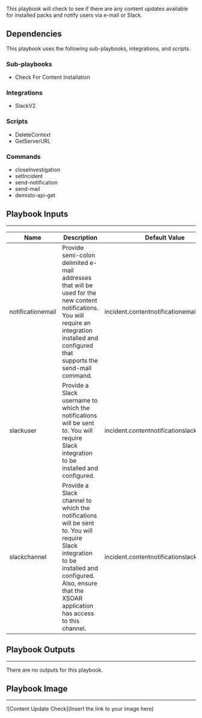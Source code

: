 This playbook will check to see if there are any content updates available for installed packs and notify users via e-mail or Slack.

## Dependencies
This playbook uses the following sub-playbooks, integrations, and scripts.

### Sub-playbooks
* Check For Content Installation

### Integrations
* SlackV2

### Scripts
* DeleteContext
* GetServerURL

### Commands
* closeInvestigation
* setIncident
* send-notification
* send-mail
* demisto-api-get

## Playbook Inputs
---

| **Name** | **Description** | **Default Value** | **Required** |
| --- | --- | --- | --- |
| notificationemail | Provide semi-colon delimited e-mail addresses that will be used for the new content notifications. You will require an integration installed and configured that supports the send-mail command. | incident.contentnotificationemail | Required |
| slackuser | Provide a Slack username to which the notifications will be sent to. You will require Slack integration to be installed and configured. | incident.contentnotificationslackusername | Optional |
| slackchannel | Provide a Slack channel to which the notifications will be sent to. You will require Slack integration to be installed and configured. Also, ensure that the XSOAR application has access to this channel. | incident.contentnotificationslackchannel | Optional |

## Playbook Outputs
---
There are no outputs for this playbook.

## Playbook Image
---
![Content Update Check](Insert the link to your image here)